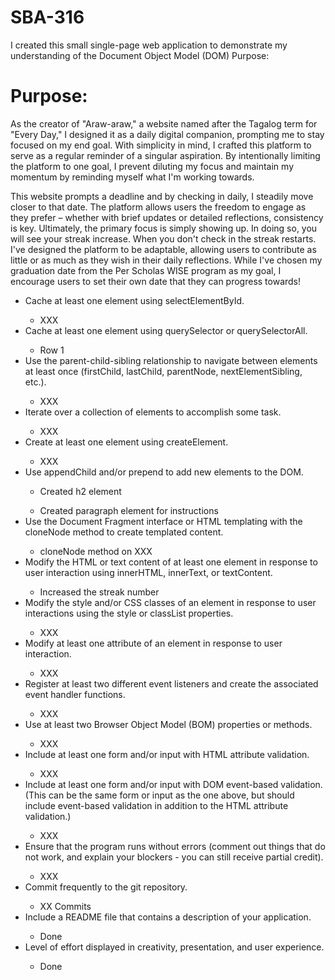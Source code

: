 # SBA-316

I created this small single-page web application to demonstrate my understanding of the Document Object Model (DOM)
Purpose:

<h1>Purpose: </h1>

<p>
As the creator of "Araw-araw," a website named after the Tagalog term for "Every Day," I designed it as a daily digital companion, prompting me to stay focused on my end goal. With simplicity in mind, I crafted this platform to serve as a regular reminder of a singular aspiration. By intentionally limiting the platform to one goal, I prevent diluting my focus and maintain my momentum by reminding myself what I'm working towards.

This website prompts a deadline and by checking in daily, I steadily move closer to that date. The platform allows users the freedom to engage as they prefer – whether with brief updates or detailed reflections, consistency is key. Ultimately, the primary focus is simply showing up. In doing so, you will see your streak increase. When you don't check in the streak restarts. I've designed the platform to be adaptable, allowing users to contribute as little or as much as they wish in their daily reflections. While I've chosen my graduation date from the Per Scholas WISE program as my goal, I encourage users to set their own date that they can progress towards!

<ul>
<li>Cache at least one element using selectElementById.</li>
    <ul> <li> XXX </ul>
<li>Cache at least one element using querySelector or querySelectorAll.</li>
    <ul> <li> Row 1 </ul>
<li>Use the parent-child-sibling relationship to navigate between elements at least once (firstChild, lastChild, parentNode, nextElementSibling, etc.).</li>
    <ul> <li> XXX </ul>
<li>Iterate over a collection of elements to accomplish some task.</li>
    <ul> <li> XXX </ul>
<li>Create at least one element using createElement.</li>
    <ul> <li> XXX </ul>
<li>Use appendChild and/or prepend to add new elements to the DOM.</li>
    <ul> <li> Created h2 element </ul>
    <ul> <li> Created paragraph element for instructions </ul>
<li>Use the Document Fragment interface or HTML templating with the cloneNode method to create templated content. </li>
    <ul> <li> cloneNode method on XXX </ul>
<li>Modify the HTML or text content of at least one element in response to user interaction using innerHTML, innerText, or textContent.</li>
    <ul> <li> Increased the streak number </ul>
<li>Modify the style and/or CSS classes of an element in response to user interactions using the style or classList properties.</li>
    <ul> <li> XXX </ul>
<li>Modify at least one attribute of an element in response to user interaction.</li>
    <ul> <li> XXX </ul>
<li>Register at least two different event listeners and create the associated event handler functions.</li>
    <ul> <li> XXX </ul>
<li>Use at least two Browser Object Model (BOM) properties or methods.</li>
    <ul> <li> XXX </ul>
<li>Include at least one form and/or input with HTML attribute validation.</li>
    <ul> <li> XXX </ul>
<li>Include at least one form and/or input with DOM event-based validation. (This can be the same form or input as the one above, but should include event-based validation in addition to the HTML attribute validation.)</li>
    <ul> <li> XXX </ul>
<li>Ensure that the program runs without errors (comment out things that do not work, and explain your blockers - you can still receive partial credit).</li>
    <ul> <li> XXX </ul>
<li>Commit frequently to the git repository.</li>
    <ul> <li> XX Commits </ul>
<li>Include a README file that contains a description of your application.</li>
    <ul> <li> Done </ul>
<li>Level of effort displayed in creativity, presentation, and user experience.</li>
    <ul> <li> Done </ul>
</ul>
